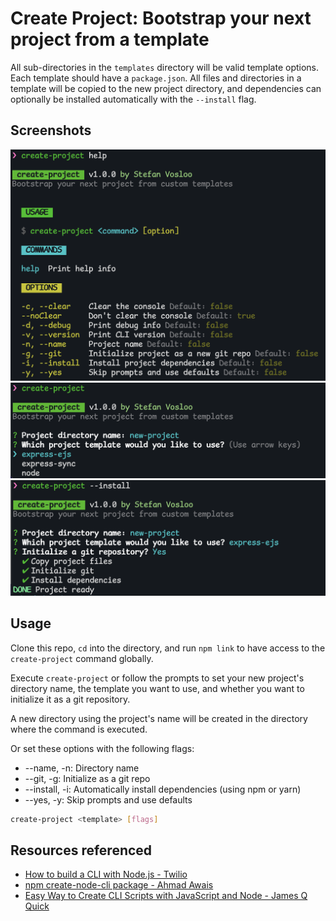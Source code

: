 # **Create Project**: Bootstrap your next project from a template

All sub-directories in the `templates` directory will be valid template options.
Each template should have a `package.json`. All files and directories in a
template will be copied to the new project directory, and dependencies can
optionally be installed automatically with the `--install` flag.

## Screenshots

![help options](./screenshots/help.png)
![example usage](./screenshots/example-usage-1.png)
![example usage](./screenshots/example-usage-2.png)

## Usage

Clone this repo, `cd` into the directory, and run `npm link` to have access to the `create-project` command globally.

Execute `create-project` or follow the prompts to set your new project's
directory name, the template you want to use, and whether you want to initialize
it as a git repository.

A new directory using the project's name will be created in the directory where
the command is executed.

Or set these options with the following flags:

- --name, -n: Directory name
- --git, -g: Initialize as a git repo
- --install, -i: Automatically install dependencies (using npm or yarn)
- --yes, -y: Skip prompts and use defaults

```bash
create-project <template> [flags]
```

## Resources referenced

- [How to build a CLI with Node.js - Twilio](https://www.twilio.com/blog/how-to-build-a-cli-with-node-js)
- [npm create-node-cli package - Ahmad Awais](https://www.npmjs.com/package/create-node-cli)
- [Easy Way to Create CLI Scripts with JavaScript and Node - James Q Quick](https://youtu.be/dfTpFFZwazI)

